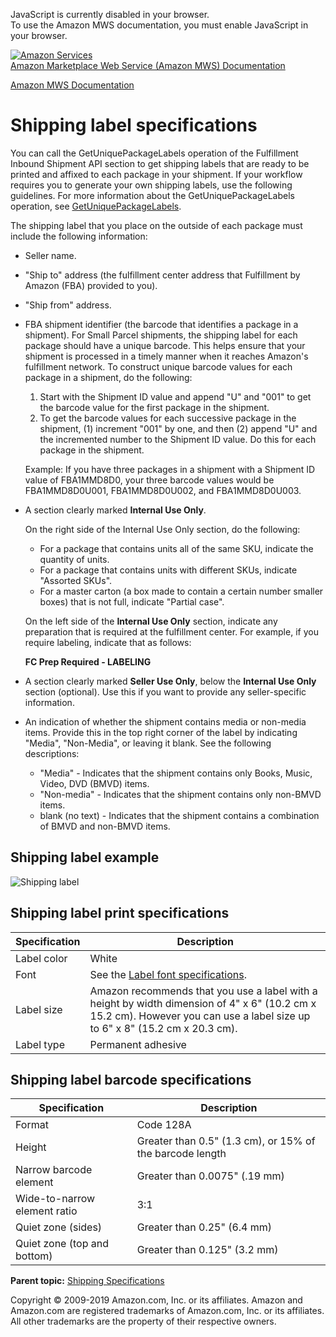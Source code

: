 <div id="MWSDX_noscript">

JavaScript is currently disabled in your browser.  
To use the Amazon MWS documentation, you must enable JavaScript in your
browser.

</div>

<div id="MWSDX_divtop">

[![Amazon
Services](https://images-na.ssl-images-amazon.com/images/G/08/mwsportal/fr_FR/amazonservices.gif
"Amazon Services")](http://services.amazon.fr)  
<span id="MWSDX_titlebar">[Amazon Marketplace Web Service (Amazon MWS)
Documentation](https://developer.amazonservices.fr/gp/mws/docs.html)</span>

</div>

<div id="MWSDX_divbottom">

<div id="MWSDX_divleft">

<div id="MWSDX_toc">

</div>

</div>

<div id="MWSDX_divright">

<div id="MWSDX_content">

<span id="MWSDX_breadcrumbs">[Amazon MWS
Documentation](https://developer.amazonservices.fr/gp/mws/docs.html)</span>

# Shipping label specifications

<div class="body conbody">

You can call the
<span class="keyword apiname">GetUniquePackageLabels</span> operation of
the <span class="ph">Fulfillment Inbound Shipment API section</span> to
get shipping labels that are ready to be printed and affixed to each
package in your shipment. If your workflow requires you to generate your
own shipping labels, use the following guidelines. For more information
about the <span class="keyword apiname">GetUniquePackageLabels</span>
operation, see
[GetUniquePackageLabels](../fba_inbound/FBAInbound_GetUniquePackageLabels.md).

The shipping label that you place on the outside of each package must
include the following information:

  - Seller name.

  - "Ship to" address (the fulfillment center address that
    <span class="ph">Fulfillment by Amazon (FBA)</span> provided to
    you).

  - "Ship from" address.

  - FBA shipment identifier (the barcode that identifies a package in a
    shipment). For <span class="ph">Small Parcel</span> shipments, the
    shipping label for each package should have a unique barcode. This
    helps ensure that your shipment is processed in a timely manner when
    it reaches <span class="ph">Amazon's fulfillment network</span>. To
    construct unique barcode values for each package in a shipment, do
    the following:
    
    1.  Start with the Shipment ID value and append "U" and "001" to get
        the barcode value for the first package in the shipment.
    2.  To get the barcode values for each successive package in the
        shipment, (1) increment "001" by one, and then (2) append "U"
        and the incremented number to the Shipment ID value. Do this for
        each package in the shipment.
    
    Example: If you have three packages in a shipment with a Shipment ID
    value of FBA1MMD8D0, your three barcode values would be
    FBA1MMD8D0U001, FBA1MMD8D0U002, and FBA1MMD8D0U003.

  - A section clearly marked **Internal Use Only**.
    
    On the right side of the Internal Use Only section, do the
    following:
    
      - For a package that contains units all of the same SKU, indicate
        the quantity of units.
      - For a package that contains units with different SKUs, indicate
        "Assorted SKUs".
      - For a master carton (a box made to contain a certain number
        smaller boxes) that is not full, indicate "Partial case".
    
    On the left side of the **Internal Use Only** section, indicate any
    preparation that is required at the fulfillment center. For example,
    if you require labeling, indicate that as follows:
    
    **FC Prep Required - LABELING**

  - A section clearly marked **Seller Use Only**, below the **Internal
    Use Only** section (optional). Use this if you want to provide any
    seller-specific information.

  - An indication of whether the shipment contains media or non-media
    items. Provide this in the top right corner of the label by
    indicating "Media", "Non-Media", or leaving it blank. See the
    following descriptions:
    
      - "Media" - Indicates that the shipment contains only Books,
        Music, Video, DVD (BMVD) items.
      - "Non-media" - Indicates that the shipment contains only non-BMVD
        items.
      - blank (no text) - Indicates that the shipment contains a
        combination of BMVD and non-BMVD items.

<div class="section">

## Shipping label example

![Shipping
label](ShippingLabel.png)

</div>

<div class="section">

## Shipping label print specifications

<div class="tablenoborder">

| Specification | Description                                                                                                                                                                 |
| ------------- | --------------------------------------------------------------------------------------------------------------------------------------------------------------------------- |
| Label color   | White                                                                                                                                                                       |
| Font          | See the [Label font specifications](FBAGuide_LabelFontSpec.md).                                                                                                           |
| Label size    | Amazon recommends that you use a label with a height by width dimension of 4" x 6" (10.2 cm x 15.2 cm). However you can use a label size up to 6" x 8" (15.2 cm x 20.3 cm). |
| Label type    | Permanent adhesive                                                                                                                                                          |

</div>

</div>

<div class="section">

## Shipping label barcode specifications

<div class="tablenoborder">

| Specification                | Description                                              |
| ---------------------------- | -------------------------------------------------------- |
| Format                       | Code 128A                                                |
| Height                       | Greater than 0.5" (1.3 cm), or 15% of the barcode length |
| Narrow barcode element       | Greater than 0.0075" (.19 mm)                            |
| Wide-to-narrow element ratio | 3:1                                                      |
| Quiet zone (sides)           | Greater than 0.25" (6.4 mm)                              |
| Quiet zone (top and bottom)  | Greater than 0.125" (3.2 mm)                             |

</div>

</div>

</div>

<div class="related-links">

<div class="familylinks">

<div class="parentlink">

**Parent topic:** [Shipping
Specifications](../fba_guide/FBAGuide_ShippingSpecs.md)

</div>

</div>

</div>

<div id="MWSDX_footer">

Copyright © 2009-2019 Amazon.com, Inc. or its affiliates. Amazon and
Amazon.com are registered trademarks of Amazon.com, Inc. or its
affiliates. All other trademarks are the property of their respective
owners.

</div>

</div>

</div>

<div style="clear: both;">

</div>

</div>
